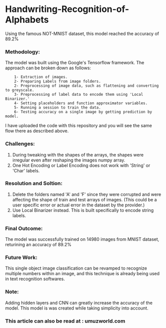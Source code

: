 # Handwriting-Recognition-of-Alphabets
Using the famous NOT-MNIST dataset, this model reached the accuracy of 89.2%

### Methodology:
The model was built using the Google's Tensorflow framework. The approach can be broken down as follows:
        
        1- Extraction of images.
        2- Preparing Labels from image folders.
        2- Preprocessing of image data, such as flattening and converting to greyscale.
        3- Preprocessing of label data to encode them using 'Local Binarizer.'
        4- Setting placeholders and function approximator variables.
        5- Running a session to train the data.
        6- Testing accuracy on a single image by getting prediction by model.
        
I have uploaded the code with this repository and you will see the same flow there as described above.

### Challenges:

1) During tweaking with the shapes of the arrays, the shapes were irregular even after reshaping the images numpy array.
2) One Hot Encoding or Label Encoding does not work with 'String' or 'Char' labels.

### Resolution and Soltion:
1) Delete the folders named 'A' and 'F' since they were corrupted and were affecting the shape of train and test arrays of images. (This could be a user specific error or actual error in the dataset by the provider.)
2) Use Local Binarizer instead. This is built specifically to encode string labels.

### Final Outcome:
The model was successfully trained on 14980 images from MNIST dataset, returining an accuracy of 89.2%

### Future Work:
This single object image classification can be revamped to recognize multiple numbers within an image, and this technique is already being used in text recognition softwares.

### Note:
Adding hidden layers and CNN can greatly increase the accuracy of the model. This model is was created while taking simplicity into account.

### This article can also be read at : umuzworld.com
